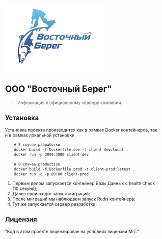 ![Alt text](./logo.png)

# ООО "Восточный Берег"
> Информация к официальному серверу компании.


## Установка

Установка проекта производится как в рамках Docker контейнеров, так и в рамках локальной установки. 

```shell
    # В случае разработки
    docker build -f Dockerfile.dev -t client-dev:local .
    docker run -p 3000:3000 client-dev

    # В случае production
    docker build -f Dockerfile.prod -t client-prod:latest .
    docker run -d -p 80:80 client-prod
```

1) Первым делом запускается контейнер Базы Данных с health check (10 секунд);
2) Далее происходит запуск миграций;
3) После миграций мы наблюдаем запуск Redis контейнера;
4) Тут же запускается сервер разработки;


## Лицензия

"Код в этом проекте лицензирован на условиях лицензии MIT."
